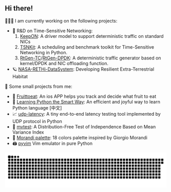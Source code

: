 ## Hi there!

🧑🏽‍💻 I am currently working on the following projects:

- 🔬 R&D on Time-Sensitive Networking:
    1. [KeepON](https://github.com/ChuanyuXue/KeepON-rpi): A driver model to support deterministic traffic on standard NICs
    2. [TSNKit](https://github.com/ChuanyuXue/tsnkit): A scheduling and benchmark toolkit for Time-Sensitive Networking in Python.
    3. [RtGen-TC](https://github.com/ChuanyuXue/RPiTSN)/[RtGen-DPDK](https://github.com/ChuanyuXue/rtgen-dpdk): A deterministic traffic generator based on kernel/DPDK and NIC offloading function.
- 🪐 [NASA-RETHi-DataSystem](https://github.com/ChuanyuXue/NASA-RETHi-DataService): Developing Resilient Extra-Terrestrial Habitat

🤷 Some small projects from me:
- 🍋 [Fruittoeat](https://apps.apple.com/us/app/fruittoeat/id6499253474): An ios APP helps you track and decide what fruit to eat
- 🧸 [Learning Python the Smart Way](https://github.com/datawhalechina/learn-python-the-smart-way): An efficient and joyful way to learn Python language \[中文\]
- 📈 [udp-latency](https://github.com/ChuanyuXue/udp-latency): A tiny end-to-end latency testing tool implemented by UDP protocol in Python
- 📐 [mvtest](https://github.com/ChuanyuXue/MVTest): A Distribution-Free Test of Independence Based on Mean Variance Index
- 🎨 [Morandi palette](https://medium.com/@skewcy/hackers-and-painters-crafting-an-academic-color-palette-inspired-by-giorgio-morandi-c1cb792f8b74): 18 colors palette inspired by Giorgio Morandi
- 🖨️ [pyvim](https://github.com/ChuanyuXue/pyvim) Vim emulator in pure Python


![Snake animation](https://github.com/chuanyuxue/chuanyuxue/blob/output/github-contribution-grid-snake.svg)
